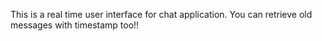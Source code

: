 This is a real time user interface for chat application. You can retrieve old messages with timestamp too!!
